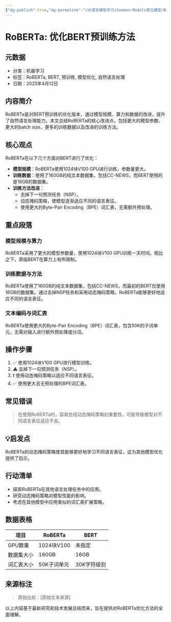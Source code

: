 ```yaml
---
{"dg-publish":true,"dg-permalink":"/大语言模型学习/Common-Models常见模型/BERT及其变体/RoBERTa","dg-home":false,"dg-description":"在此输入笔记的描述","dg-hide":false,"dg-hide-title":false,"dg-show-backlinks":true,"dg-show-local-graph":true,"dg-show-inline-title":true,"dg-pinned":false,"dg-passphrase":"在此输入访问密码","dg-enable-mathjax":false,"dg-enable-mermaid":false,"dg-enable-uml":false,"dg-note-icon":0,"dg-enable-dataview":false,"tags":["NLP"],"permalink":"/大语言模型学习/Common-Models常见模型/BERT及其变体/RoBERTa/","dgShowBacklinks":true,"dgShowLocalGraph":true,"dgShowInlineTitle":true,"dgPassFrontmatter":true,"noteIcon":0,"created":"2025-04-24T11:42:29.000+08:00","updated":"2025-04-24T11:42:51.409+08:00"}
---
```




# RoBERTa: 优化BERT预训练方法 

## 元数据
- 分类：机器学习
- 标签：RoBERTa, BERT, 预训练, 模型优化, 自然语言处理
- 日期：2025年4月12日


## 内容简介
RoBERTa是对BERT预训练的优化版本，通过模型规模、算力和数据的改进，提升了自然语言处理能力。本文总结RoBERTa的核心改进点，包括更大的模型参数、更大的batch size、更多的训练数据以及改进的训练方法。


## 核心观点
RoBERTa在以下几个方面对BERT进行了优化：

- **模型规模**：RoBERTa使用1024块V100 GPU进行训练，参数量更大。
- **训练数据**：使用了160GB的纯文本数据集，包括CC-NEWS，而BERT使用的是16GB的数据集。
- **训练方法改进**：
  - 去掉下一句预测任务（NSP）。
  - 动态掩码策略，使模型逐渐适应不同的语言表征。
  - 使用更大的Byte-Pair Encoding（BPE）词汇表，无需额外预处理。


## 重点段落

### 模型规模与算力
RoBERTa采用了更大的模型参数量，使用1024块V100 GPU训练一天时间。相比之下，原版BERT在算力上有所限制。


### 训练数据与方法
RoBERTa使用了160GB的纯文本数据集，包括CC-NEWS，而最初的BERT仅使用16GB的数据集。通过去掉NSP任务和采用动态掩码策略，RoBERTa能够更好地适应不同的语言表征。


### 文本编码与词汇表
RoBERTa使用更大的Byte-Pair Encoding（BPE）词汇表，包含50K的子词单元，无需对输入进行额外预处理或分词。


## 操作步骤
1. ✅ 使用1024块V100 GPU进行模型训练。
2. ⚠ 去掉下一句预测任务（NSP）。
3. ❗ 使用动态掩码策略以适应不同语言表征。
4. ✅ 使用更大且无预处理的BPE词汇表。


## 常见错误
> 在使用RoBERTa时，容易忽视动态掩码策略的重要性，可能导致模型对不同语言表征适应不良。


## 💡启发点
RoBERTa的动态掩码策略使其能够更好地学习不同语言表征，这为其他模型优化提供了启示。


## 行动清单
- 探索RoBERTa在其他语言处理任务中的应用。
- 研究动态掩码策略对模型性能的影响。
- 考虑在其他模型中应用类似的词汇表扩展策略。


## 数据表格
| 项目        | RoBERTa             | BERT               |
|-------------|---------------------|--------------------|
| GPU数量     | 1024块V100          | 未指定             |
| 数据集大小  | 160GB               | 16GB               |
| 词汇表大小  | 50K子词单元         | 30K字符级别        |


## 来源标注
> 原始出处：[原始文本来源]

以上内容基于最新研究和技术发展总结而来，旨在提供对RoBERTa优化方法的全面理解。
